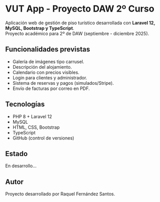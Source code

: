 # VUT App - Proyecto DAW 2º Curso

Aplicación web de gestión de piso turístico desarrollada con **Laravel 12, MySQL, Bootstrap y TypeScript**.  
Proyecto académico para 2º de DAW (septiembre - diciembre 2025).

## Funcionalidades previstas
- Galería de imágenes tipo carrusel.
- Descripción del alojamiento.
- Calendario con precios visibles.
- Login para clientes y administrador.
- Sistema de reservas y pagos (simulados/Stripe).
- Envío de facturas por correo en PDF.

## Tecnologías
- PHP 8 + Laravel 12
- MySQL
- HTML, CSS, Bootstrap
- TypeScript
- GitHub (control de versiones)

## Estado
En desarrollo...

## Autor
Proyecto desarrollado por Raquel Fernández Santos.

